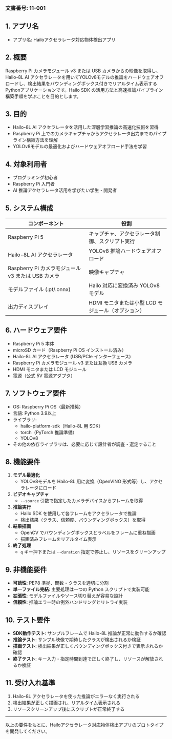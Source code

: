 ### 文書番号: 11-001

## 1. アプリ名
- アプリ名: Hailoアクセラレータ対応物体検出アプリ

## 2. 概要
Raspberry Pi カメラモジュール v3 または USB カメラからの映像を取得し、Hailo-8L AI アクセラレータを用いてYOLOv8モデルの推論をハードウェアオフロードし、検出結果をバウンディングボックス付きでリアルタイム表示するPythonアプリケーションです。Hailo SDK の活用方法と高速推論パイプライン構築手順を学ぶことを目的とします。

## 3. 目的
- Hailo-8L AI アクセラレータを活用した深層学習推論の高速化技術を習得
- Raspberry Pi 上でのカメラキャプチャからアクセラレータ出力までのパイプライン構築方法を理解
- YOLOv8モデルの最適化およびハードウェアオフロード手法を学習

## 4. 対象利用者
- プログラミング初心者
- Raspberry Pi 入門者
- AI 推論アクセラレータ活用を学びたい学生・開発者

## 5. システム構成
| コンポーネント                              | 役割                                                |
|-----------------------------------------|-----------------------------------------------------|
| Raspberry Pi 5                          | キャプチャ、アクセラレータ制御、スクリプト実行        |
| Hailo-8L AI アクセラレータ                  | YOLOv8 推論ハードウェアオフロード                   |
| Raspberry Pi カメラモジュール v3 または USB カメラ | 映像キャプチャ                                     |
| モデルファイル (.pt/.onnx)                  | Hailo 対応に変換済み YOLOv8 モデル                  |
| 出力ディスプレイ                             | HDMI モニタまたは小型 LCD モジュール（オプション）    |

## 6. ハードウェア要件
- Raspberry Pi 5 本体
- microSD カード（Raspberry Pi OS インストール済み）
- Hailo-8L AI アクセラレータ (USB/PCIe インターフェース)
- Raspberry Pi カメラモジュール v3 または互換 USB カメラ
- HDMI モニタまたは LCD モジュール
- 電源（公式 5V 電源アダプタ）

## 7. ソフトウェア要件
- OS: Raspberry Pi OS（最新推奨）
- 言語: Python 3.9以上
- ライブラリ:
  - hailo-platform-sdk（Hailo-8L 用 SDK）
  - torch（PyTorch 推論準備）
  - YOLOv8
- その他の依存ライブラリは、必要に応じて設計者が調査・選定すること

## 8. 機能要件
1. **モデル最適化**
   - YOLOv8モデルを Hailo-8L 用に変換（OpenVINO 形式等）し、アクセラレータにロード
2. **ビデオキャプチャ**
   - `--source` 引数で指定したカメラデバイスからフレームを取得
3. **推論実行**
   - Hailo SDK を使用して各フレームをアクセラレータで推論
   - 検出結果（クラス、信頼度、バウンディングボックス）を取得
4. **結果描画**
   - OpenCV でバウンディングボックスとラベルをフレームに重ね描画
   - 描画済みフレームをリアルタイム表示
5. **終了処理**
   - `q` キー押下または `--duration` 指定で停止し、リソースをクリーンアップ

## 9. 非機能要件
- **可読性**: PEP8 準拠、関数・クラスを適切に分割
- **単一ファイル完結**: 主要処理は一つの Python スクリプトで実装可能
- **拡張性**: モデルファイルやソース切り替えが容易な設計
- **信頼性**: 推論エラー時の例外ハンドリングとリトライ実装

## 10. テスト要件
- **SDK動作テスト**: サンプルフレームで Hailo-8L 推論が正常に動作するか確認
- **推論テスト**: サンプル映像で期待したクラスが検出されるか検証
- **描画テスト**: 検出結果が正しくバウンディングボックス付きで表示されるか確認
- **終了テスト**: キー入力・指定時間到達で正しく終了し、リソースが解放されるか検証

## 11. 受け入れ基準
1. Hailo-8L アクセラレータを使った推論がエラーなく実行される  
2. 検出結果が正しく描画され、リアルタイム表示される  
3. リソースクリーンアップ後にスクリプトが正常終了する  

---
以上の要件をもとに、Hailoアクセラレータ対応物体検出アプリのプロトタイプを開発してください。
